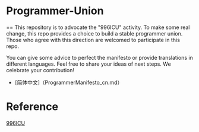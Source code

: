 # Programmer-Union
==
This repository is to advocate the "996ICU" activity. To make some real change, this repo provides a choice to build a stable programmer union. Those who agree with this direction are welcomed to participate in this repo.

You can give some advice to perfect the manifesto or provide translations in different languages. Feel free to share your ideas of next steps. We celebrate your contribution!

* [简体中文]（ProgrammerManifesto_cn.md）
# Reference
[996ICU](https://github.com/996icu/996.ICU)
